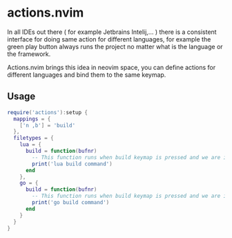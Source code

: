 # actions.nvim
In all IDEs out there ( for example Jetbrains Intelij,... ) there is a consistent interface for doing same action for different languages, for example the green play button always runs the project no matter what is the language or the framework.

Actions.nvim brings this idea in neovim space, you can define actions for different languages and bind them to the same keymap.

## Usage
```lua
require('actions'):setup {
  mappings = {
    ['n ,b'] = 'build'
  },
  filetypes = {
    lua = {
      build = function(bufnr)
        -- This function runs when build keymap is pressed and we are in a lua file
        print('lua build command')
      end
    },
    go = {
      build = function(bufnr)
        -- This function runs when build keymap is pressed and we are in a go file
        print('go build command')
      end
    }
  }
}
```
